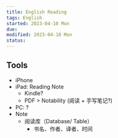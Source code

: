```yaml
---
title: English Reading
tags: English  
started: 2023-04-10 Mon
due: 
modified: 2023-04-10 Mon
status: 
---
```

## Tools
- iPhone
- iPad: Reading Note
	- Kindle?
	- PDF > Notability (阅读 + 手写笔记?)
- PC: ?
- Note
	- 阅读库（Database/ Table）
		- 书名、作者、译者、时间